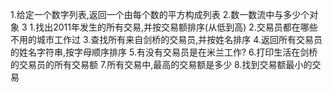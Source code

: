 1.给定一个数字列表,返回一个由每个数的平方构成列表
2.数一数流中与多少个对象
3
    1.找出2011年发生的所有交易,并按交易额排序(从低到高)
    2.交易员都在哪些不用的城市工作过
    3.查找所有来自剑桥的交易员,并按姓名排序
    4.返回所有交易员的姓名字符串,按字母顺序排序
    5.有没有交易员是在米兰工作?
    6.打印生活在剑桥的交易员的所有交易额
    7.所有交易中,最高的交易额是多少
    8.找到交易额最小的交易
